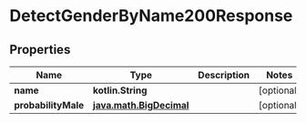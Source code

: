 
# DetectGenderByName200Response

## Properties
| Name | Type | Description | Notes |
| ------------ | ------------- | ------------- | ------------- |
| **name** | **kotlin.String** |  |  [optional] |
| **probabilityMale** | [**java.math.BigDecimal**](java.math.BigDecimal.md) |  |  [optional] |



